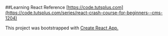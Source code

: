 ##Learning React
Reference [https://code.tutsplus.com](https://code.tutsplus.com/series/react-crash-course-for-beginners--cms-1204)


This project was bootstrapped with [Create React App.](https://github.com/facebook/create-react-app)